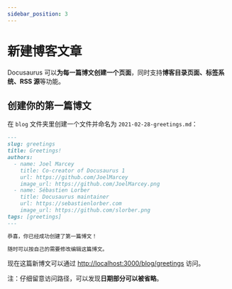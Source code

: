 ```yaml
---
sidebar_position: 3
---
```


# 新建博客文章

Docusaurus 可以**为每一篇博文创建一个页面**，同时支持**博客目录页面、标签系统、RSS 源**等功能。

## 创建你的第一篇博文

在 `blog` 文件夹里创建一个文件并命名为 `2021-02-28-greetings.md`：

```md title="blog/2021-02-28-greetings.md"
---
slug: greetings
title: Greetings!
authors:
  - name: Joel Marcey
    title: Co-creator of Docusaurus 1
    url: https://github.com/JoelMarcey
    image_url: https://github.com/JoelMarcey.png
  - name: Sébastien Lorber
    title: Docusaurus maintainer
    url: https://sebastienlorber.com
    image_url: https://github.com/slorber.png
tags: [greetings]
---

恭喜，你已经成功创建了第一篇博文！

随时可以按自己的需要修改编辑这篇博文。
```

现在这篇新博文可以通过 [http://localhost:3000/blog/greetings](http://localhost:3000/blog/greetings) 访问。

注：仔细留意访问路径，可以发现**日期部分可以被省略**。
